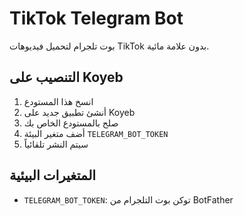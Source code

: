 # TikTok Telegram Bot

بوت تلجرام لتحميل فيديوهات TikTok بدون علامة مائية.

## التنصيب على Koyeb

1. انسخ هذا المستودع
2. أنشئ تطبيق جديد على Koyeb
3. صلح بالمستودع الخاص بك
4. أضف متغير البيئة `TELEGRAM_BOT_TOKEN`
5. سيتم النشر تلقائياً

## المتغيرات البيئية

- `TELEGRAM_BOT_TOKEN`: توكن بوت التلجرام من BotFather